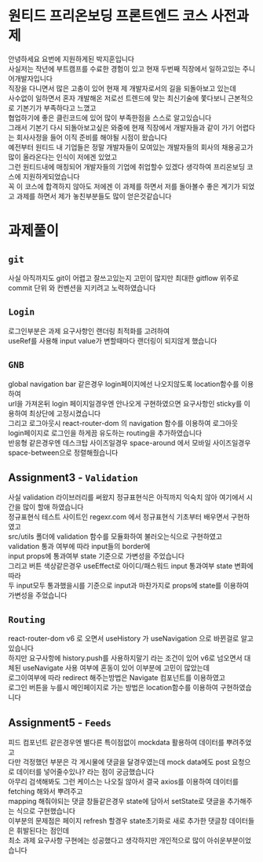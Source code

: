 # 원티드 프리온보딩 프론트엔드 코스 사전과제

안녕하세요 요번에 지원하게된 박지훈입니다
<br>
사실저는 작년에 부트캠프를 수료한 경험이 있고 현재 두번째 직장에서 일하고있는 주니어개발자입니다
<br>
직장을 다니면서 많은 고충이 있어 현재 제 개발자로서의 길을 되돌아보고 있는데
<br>
사수없이 일하면서 혼자 개발해온 저로선 트렌드에 맞는 최신기술에 쫓다보니 근본적으로 기본기가 부족하다고 느꼈고
<br>
협업하기에 좋은 클린코드에 있어 많이 부족한점을 스스로 알고있습니다
<br>
그래서 기본기 다시 되돌아보고싶은 와중에 현재 직장에서 개발자들과 같이 가기 어렵다는 회사사정을 들어 이직 준비를 해야될 시점이 왔습니다
<br>
예전부터 원티드 내 기업들은 정말 개발자들이 모여있는 개발자들의 회사의 채용공고가 많이 올라온다는 인식이 저에겐 있었고
<br>
그런 원티드내에 매칭되어 개발자들의 기업에 취업할수 있겠다 생각하여 프리온보딩 코스에 지원하게되었습니다
<br>
꼭 이 코스에 합격하지 않아도 저에겐 이 과제를 하면서 저를 돌아볼수 좋은 계기가 되었고 과제를 하면서 제가 놓친부분들도 많이 얻은것같습니다




# 과제풀이

## `git`

사실 아직까지도 git이 어렵고 잘쓰고있는지 고민이 많지만 최대한 gitflow 위주로 commit 단위 와 컨벤션을 지키려고 노력하였습니다

## `Login`

로그인부분은 과제 요구사항인 랜더링 최적화를 고려하여
<br>
useRef를 사용해 input value가 변할때마다 랜더링이 되지않게 했습니다


## `GNB`

global navigation bar 같은경우 login페이지에선 나오지않도록 location함수를 이용하여
<br>
url을 가져온뒤 login 페이지일경우엔 안나오게 구현하였으면 요구사항인 sticky를 이용하여 최상단에 고정시켰습니다
<br>
그리고 로그아웃시 react-router-dom 의 navigation 함수를 이용하여 로그아웃 login페이지로 로그인을 하게끔 유도하는 routing을 추가하였습니다
<br>
반응형 같은경우엔 데스크탑 사이즈일경우 space-around 에서 모바일 사이즈일경우 space-between으로 정렬해줬습니다


## Assignment3 - `Validation`

사실 validation 라이브러리를 써왔지 정규표현식은 아직까지 익숙치 않아 여기에서 시간을 많이 할애 하였습니다 
<br>
정규표현식 테스트 사이트인 regexr.com 에서 정규표현식 기초부터 배우면서 구현하였고
<br>
src/utils 폴더에 validation 함수를 모듈화하여 불러오는식으로 구현하였고
<br>
validation 통과 여부에 따라 input들의 border에 
<br>
input props에 통과여부 state 기준으로 가변성을 주었습니다
<br>
그리고 버튼 색상같은경우 useEffect로 아이디/패스워드 input 통과여부 state 변화에따라 
<br>
두 input모두 통과했을시를 기준으로 input과 마찬가지로 props에 state를 이용하여 가변성을 주었습니다



## `Routing`

react-router-dom v6 로 오면서 useHistory 가 useNavigation 으로 바뀐걸로 알고있습니다
<br>
하지만 요구사항에 history.push를 사용하지말기 라는 조건이 있어 v6로 넘오면서 대체된 useNavigate 사용 여부에 혼동이 있어 이부분에 고민이 많았는데
<br>
로그이여부에 따라 redirect 해주는방법은 Navigate 컴포넌트를 이용하였고 
<br>
로그인 버튼을 누를시 메인페이지로 가는 방법은 location함수를 이용하여 구현하였습니다


## Assignment5 - `Feeds`

피드 컴포넌트 같은경우엔 별다른 특이점없이 mockdata 활용하여 데이터를 뿌려주었고 
<br>
다만 걱정했던 부분은 각 게시물에 댓글을 달경우였는데 mock data에도 post 요청으로 데이터를 넣어줄수있나? 라는 점이 궁금했습니다
<br>
아무리 검색해봐도 그런 케이스는 나오질 않아서 결국 axios를 이용하여 데이터를 fetching 해와서 뿌려주고 
<br>
mapping 해줘야되는 댓글 창들같은경우 state에 담아서 setState로 댓글을 추가해주는 식으로 구현했습니다
<br>
이부분의 문제점은 페이지 refresh 할경우 state초기화로 새로 추가한 댓글창 데이터들은 휘발된다는 점인데
<br>
최소 과제 요구사항 구현에는 성공했다고 생각하지만 개인적으로 많이 아쉬운부분이었습니다 

